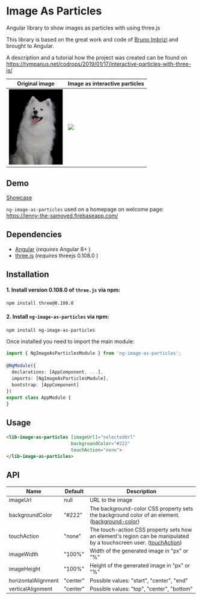 # Image As Particles
Angular library to show images as particles with using three.js

This library is based on the great work and code of [Bruno Imbrizi](https://github.com/brunoimbrizi/) and brought to Angular.

A description and a tutorial how the project was created can be found on https://tympanus.net/codrops/2019/01/17/interactive-particles-with-three-js/ 

| Original image  | Image as interactive particles | 
| ------ | ------------------ | 
| ![image](projects/ng-showcase/src/assets/dog.png) | ![](example.gif) | 

## Demo

[Showcase](https://windmichael.github.io/ng-image-as-particles/)

`ng-image-as-particles` used on a homepage on welcome page: https://lenny-the-samoyed.firebaseapp.com/


## Dependencies
* [Angular](https://angular.io) (*requires* Angular 8+ )
* [three.js](https://threejs.org) (*requires* threejs 0.108.0 )

## Installation
#### 1. Install version 0.108.0 of `three.js` via npm:
```
npm install three@0.108.0
```

#### 2. Install `ng-image-as-particles` via npm:
```
npm install ng-image-as-particles
```
Once installed you need to import the main module:
```typescript
import { NgImageAsParticlesModule } from 'ng-image-as-particles';

@NgModule({
  declarations: [AppComponent, ...],
  imports: [NgImageAsParticlesModule],  
  bootstrap: [AppComponent]
})
export class AppModule {
}
```


## Usage
```html
<lib-image-as-particles [imageUrl]="selectedUrl" 
                        backgroundColor="#222" 
                        touchAction="none">
</lib-image-as-particles>
```

## API
| Name  | Default | Description |
| ----- | ------- | ----------- |
| imageUrl | null | URL to the image |
| backgroundColor | "#222" | The background-color CSS property sets the background color of an element. ([background-color](https://developer.mozilla.org/en-US/docs/Web/CSS/background-color)) |
| touchAction | "none" | The touch-action CSS property sets how an element's region can be manipulated by a touchscreen user. ([touchAction](https://developer.mozilla.org/en-US/docs/Web/CSS/touch-action)) |
| imageWidth | "100%" | Width of the generated image in "px" or "%" |
| imageHeight | "100%" | Height of the generated image in "px" or "%" |
| horizontalAlignment | "center" | Possible values: "start", "center", "end" |
| verticalAlignment | "center" | Possible values: "top", "center", "bottom" |

